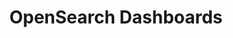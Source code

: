 ---
role: ui
title: OpenSearch Dashboards
artifact_id: opensearch-dashboards
architecture: arm64
platform: linux
type: rpm
artifact_url: https://artifacts.opensearch.org/releases/bundle/opensearch-dashboards/2.7.0/opensearch-dashboards-2.7.0-linux-arm64.rpm
version: 2.7.0
category: opensearch-dashboards
slug: opensearch-dashboards-2.7.0-linux-arm64-rpm
signature: https://artifacts.opensearch.org/releases/bundle/opensearch-dashboards/2.7.0/opensearch-dashboards-2.7.0-linux-arm64.rpm.sig
guide: https://opensearch.org/docs/latest/opensearch/install/rpm
---